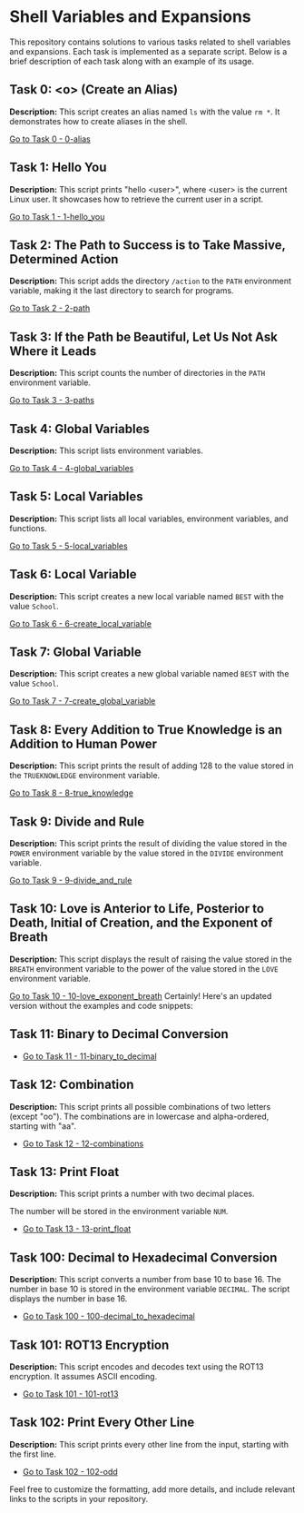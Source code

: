 # Shell Variables and Expansions

This repository contains solutions to various tasks related to shell variables and expansions. Each task is implemented as a separate script. Below is a brief description of each task along with an example of its usage.

## Task 0: \<o> (Create an Alias)
**Description:** This script creates an alias named `ls` with the value `rm *`. It demonstrates how to create aliases in the shell.

[Go to Task 0 - 0-alias](./0-alias)

## Task 1: Hello You
**Description:** This script prints "hello \<user>", where \<user> is the current Linux user. It showcases how to retrieve the current user in a script.

[Go to Task 1 - 1-hello_you](./1-hello_you)

## Task 2: The Path to Success is to Take Massive, Determined Action
**Description:** This script adds the directory `/action` to the `PATH` environment variable, making it the last directory to search for programs.

[Go to Task 2 - 2-path](./2-path)

## Task 3: If the Path be Beautiful, Let Us Not Ask Where it Leads
**Description:** This script counts the number of directories in the `PATH` environment variable.

[Go to Task 3 - 3-paths](./3-paths)

## Task 4: Global Variables
**Description:** This script lists environment variables.

[Go to Task 4 - 4-global_variables](./4-global_variables)

## Task 5: Local Variables
**Description:** This script lists all local variables, environment variables, and functions.

[Go to Task 5 - 5-local_variables](./5-local_variables)

## Task 6: Local Variable
**Description:** This script creates a new local variable named `BEST` with the value `School`.

[Go to Task 6 - 6-create_local_variable](./6-create_local_variable)

## Task 7: Global Variable
**Description:** This script creates a new global variable named `BEST` with the value `School`.

[Go to Task 7 - 7-create_global_variable](./7-create_global_variable)

## Task 8: Every Addition to True Knowledge is an Addition to Human Power
**Description:** This script prints the result of adding 128 to the value stored in the `TRUEKNOWLEDGE` environment variable.

[Go to Task 8 - 8-true_knowledge](./8-true_knowledge)

## Task 9: Divide and Rule
**Description:** This script prints the result of dividing the value stored in the `POWER` environment variable by the value stored in the `DIVIDE` environment variable.

[Go to Task 9 - 9-divide_and_rule](./9-divide_and_rule)

## Task 10: Love is Anterior to Life, Posterior to Death, Initial of Creation, and the Exponent of Breath
**Description:** This script displays the result of raising the value stored in the `BREATH` environment variable to the power of the value stored in the `LOVE` environment variable.

[Go to Task 10 - 10-love_exponent_breath](./10-love_exponent_breath)
Certainly! Here's an updated version without the examples and code snippets:

## Task 11: Binary to Decimal Conversion

- [Go to Task 11 - 11-binary_to_decimal](./11-binary_to_decimal)

## Task 12: Combination

**Description:** This script prints all possible combinations of two letters (except "oo"). The combinations are in lowercase and alpha-ordered, starting with "aa".

- [Go to Task 12 - 12-combinations](./12-combinations)

## Task 13: Print Float

**Description:** This script prints a number with two decimal places.

The number will be stored in the environment variable `NUM`.

- [Go to Task 13 - 13-print_float](./13-print_float)

## Task 100: Decimal to Hexadecimal Conversion

**Description:** This script converts a number from base 10 to base 16. The number in base 10 is stored in the environment variable `DECIMAL`. The script displays the number in base 16.

- [Go to Task 100 - 100-decimal_to_hexadecimal](./100-decimal_to_hexadecimal)

## Task 101: ROT13 Encryption

**Description:** This script encodes and decodes text using the ROT13 encryption. It assumes ASCII encoding.

- [Go to Task 101 - 101-rot13](./101-rot13)

## Task 102: Print Every Other Line

**Description:** This script prints every other line from the input, starting with the first line.

- [Go to Task 102 - 102-odd](./102-odd)

Feel free to customize the formatting, add more details, and include relevant links to the scripts in your repository.

